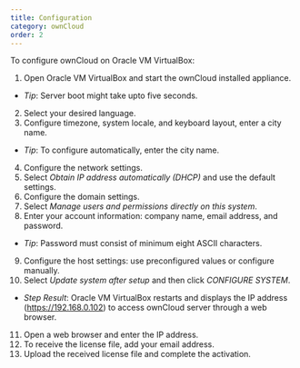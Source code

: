 ```yaml
---
title: Configuration
category: ownCloud
order: 2
---
```


To configure ownCloud on Oracle VM VirtualBox:

1. Open Oracle VM VirtualBox and start the ownCloud installed appliance.
 - *Tip*: Server boot might take upto five seconds.
2. Select your desired language.
3. Configure timezone, system locale, and keyboard layout, enter a city name.
- *Tip*: To configure automatically, enter the city name.
4. Configure the network settings.
5. Select *Obtain IP address automatically (DHCP)* and use the default settings.
6. Configure the domain settings.
7. Select *Manage users and permissions directly on this system*.
8. Enter your account information: company name, email address, and password.
 - *Tip*: Password must consist of minimum eight ASCII characters.
9. Configure the host settings: use preconfigured values or configure manually.
10. Select *Update system after setup* and then click *CONFIGURE SYSTEM*.
- *Step Result*: Oracle VM VirtualBox restarts and displays the IP address (https://192.168.0.102) to access ownCloud server through a web browser.
11. Open a web browser and enter the IP address.
12. To receive the license file, add your email address.
13. Upload the received license file and complete the activation.

<!---![](//placehold.it/800x600)--->
